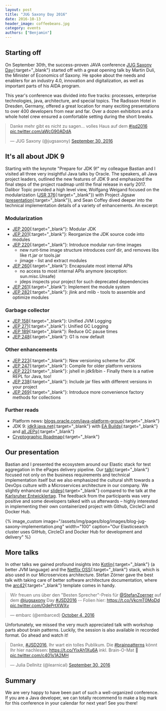 ```yaml
---
layout: post
title: "JUG Saxony Day 2016"
date: 2016-10-13
header_image: coffeebeans.jpg
category: events
authors: ["Benjamin"]
---
```


<style>
.twitter-tweet {
  margin: auto;
}
</style>

## Starting off

On September 30th, the success-proven JAVA conference [JUG Saxony Day](http://www.jug-saxony-day.org/){:target="_blank"} started off with a great opening talk by Martin Duli, the Minister of Economics of Saxony.
He spoke about the needs and enablers for an industry 4.0, innovation and digitalization, as well as important parts of his AIDA program.

This year's conference was divided into five tracks: processes, enterprise technologies, java, architecture, and special topics.
The Radisson Hotel in Dresden, Germany, offered a great location for many exciting presentations to over 400 developers from near and far.
Over a dozen exhibitors and a whole hotel crew ensured a comfortable setting during the short breaks.

<blockquote class="twitter-tweet" data-lang="en"><p lang="de" dir="ltr">Danke mehr gibt es nicht zu sagen… volles Haus auf dem <a href="https://twitter.com/hashtag/jsd2016?src=hash">#jsd2016</a> <a href="https://t.co/aWcG90ADdA">pic.twitter.com/aWcG90ADdA</a></p>&mdash; JUG Saxony (@jugsaxony) <a href="https://twitter.com/jugsaxony/status/781762081167118336">September 30, 2016</a></blockquote>
<script async src="//platform.twitter.com/widgets.js" charset="utf-8"></script>

## It's all about JDK 9

Starting with the keynote "Prepare for JDK 9!" my colleague Bastian and I visited all three very insightful Java talks by Oracle.
The speakers, all Java project leaders, outlined the new features of JDK 9 and emphasized the final steps of the project roadmap until the final release in early 2017.
Dalibor Topic provided a high level view, Wolfgang Weigand focused on the modularization ([JSR 376](http://openjdk.java.net/projects/jigsaw/spec/reqs){:target="_blank"}) with Project Jigsaw ([presentation](http://www.slideshare.net/wolfgangweigend/jdk-9-und-die-modulare-plattform-jigsaw){:target="_blank"}), and Sean Coffey dived deeper into the technical implementation details of a variety of enhancements.
An excerpt:

### Modularization

* [JEP 200](http://openjdk.java.net/jeps/200){:target="_blank"}: Modular JDK
* [JEP 201](http://openjdk.java.net/jeps/201){:target="_blank"}: Reorganize the JDK source code into modules
* [JEP 220](http://openjdk.java.net/jeps/220){:target="_blank"}: Introduce modular run-time images
  - new runt-time image structure introduces conf dir, and removes libs like rt.jar or tools.jar
  - jimage - list and extract modules
* [JEP 260](http://openjdk.java.net/jeps/260){:target="_blank"}: Encapsulate most internal APIs
  - no access to most internal APIs anymore (exception: sun.misc.Unsafe)
  - jdeps inspects your project for such deprecated dependencies
* [JEP 261](http://openjdk.java.net/jeps/261){:target="_blank"}: Implement the module system
* [JEP 282](http://openjdk.java.net/jeps/282){:target="_blank"}: jlink and mlib - tools to assemble and optimize modules

### Garbage collector

* [JEP 158](http://openjdk.java.net/jeps/158){:target="_blank"}: Unified JVM Logging
* [JEP 271](http://openjdk.java.net/jeps/271){:target="_blank"}: Unified GC Logging
* [JEP 189](http://openjdk.java.net/jeps/189){:target="_blank"}: Reduce GC pause times
* [JEP 248](http://openjdk.java.net/jeps/248){:target="_blank"}: G1 is now default

### Other enhancements

* [JEP 223](http://openjdk.java.net/jeps/223){:target="_blank"}: New versioning scheme for JDK
* [JEP 247](http://openjdk.java.net/jeps/247){:target="_blank"}: Compile for older platform versions
* [JEP 222](http://openjdk.java.net/jeps/222){:target="_blank"}: jshell in jdk9/bin - Finally there is a native REPL for Java, too!
* [JEP 238](http://openjdk.java.net/jeps/238){:target="_blank"}: Include jar files with different versions in your project
* [JEP 269](http://openjdk.java.net/jeps/269){:target="_blank"}: Introduce more convenience factory methods for collections

### Further reads

* Platform news: [blogs.oracle.com/java-platform-group](https://blogs.oracle.com/java-platform-group/){:target="_blank"}
* JDK 9: [jdk9.java.net](https://jdk9.java.net/){:target="_blank"} with [EA Builds](https://jdk9.java.net/download/){:target="_blank"} and [all JEPs](http://openjdk.java.net/projects/jdk9/){:target="_blank"}
* [Cryptographic Roadmap](https://www.java.com/en/jre-jdk-cryptoroadmap.html){:target="_blank"}

## Our presentation

Bastian and I presented the ecosystem around our Elastic stack for test aggregation in the ePages delivery pipeline.
Our [talk](http://www.jug-saxony-day.org/programm/#/V45){:target="_blank"} focused not only on the business requirements and technical implementation itself but we also emphasized the cultural shift towards a DevOps culture with a Microservices architecture in our company.
We slightly enhanced our [slides](https://speakerdeck.com/dataduke/continuous-delivery-pipeline-automated-test-evaluation-jsd2016){:target="_blank"} compared to the talk at the [Karlsruher Entwicklertag](/blog/events/karlsruher-entwicklertag/).
The feedback from the participants was very positive and some developers talked with us afterwards – highly interested in implementing their own containerized project with Github, CircleCI and Docker Hub.

{% image_custom image="/assets/img/pages/blog/images/blog-jug-saxony-implementation.png" width="100" caption="Our Elasticsearch cluster uses GitHub, CircleCI and Docker Hub for development and delivery" %}

## More talks

In other talks we gained profound insights into [Kotlin](https://kotlinlang.org/){:target="_blank"} (a better JVM language) and the [Netflix OSS](https://cloud.spring.io/spring-cloud-netflix/){:target="_blank"} stack, which is also used in our Microservices architecture.
Stefan Zörner gave the best talk with taking care of better software architecture documentation, where the [arc42](http://arc42.org/){:target="_blank"} template comes in handy.

<blockquote class="twitter-tweet" data-lang="en"><p lang="de" dir="ltr">Wir freuen uns über den &quot;Besten Sprecher&quot;-Preis für <a href="https://twitter.com/StefanZoerner">@StefanZoerner</a> auf dem <a href="https://twitter.com/jugsaxony">@jugsaxony</a> Day <a href="https://twitter.com/hashtag/JSD2016?src=hash">#JSD2016</a> -- Folien hier: <a href="https://t.co/VkcmT0MoDd">https://t.co/VkcmT0MoDd</a> <a href="https://t.co/OdePrtXWXv">pic.twitter.com/OdePrtXWXv</a></p>&mdash; embarc (@embarced) <a href="https://twitter.com/embarced/status/783185639542054912">October 4, 2016</a></blockquote>
<script async src="//platform.twitter.com/widgets.js" charset="utf-8"></script>

Unfortunately, we missed the very much appreciated talk with workshop parts about brain patterns. Luckily, the session is also available in recorded format.
Go ahead and watch it!

<blockquote class="twitter-tweet" data-lang="en"><p lang="de" dir="ltr">Danke, <a href="https://twitter.com/hashtag/JSD2016?src=hash">#JSD2016</a>, Ihr wart ein tolles Publikum. Die <a href="https://twitter.com/hashtag/brainpatterns?src=hash">#brainpatterns</a> könnt Ihr hier nachlesen: <a href="https://t.co/YixAh1Xu6A">https://t.co/YixAh1Xu6A</a> inkl. Brain-O-Mat 🙂 <a href="https://t.co/c401s1A2MH">pic.twitter.com/c401s1A2MH</a></p>&mdash; Julia Dellnitz (@learnical) <a href="https://twitter.com/learnical/status/781847672458244096">September 30, 2016</a></blockquote>
<script async src="//platform.twitter.com/widgets.js" charset="utf-8"></script>

## Summary

We are very happy to have been part of such a well-organized conference.
If you are a Java developer, we can totally recommend to make a big mark for this conference in your calendar for next year!
See you there!
